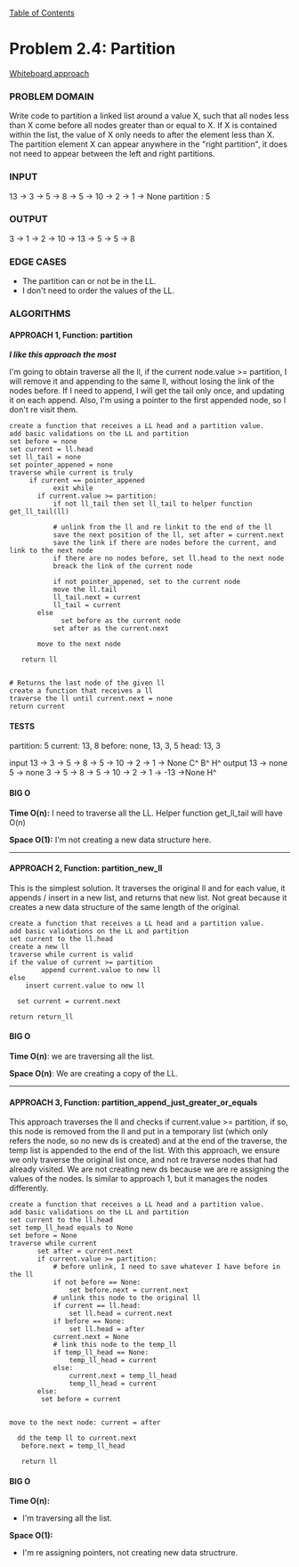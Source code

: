 [Table of Contents](../../README.md)



# Problem 2.4: Partition

[Whiteboard approach](https://docs.google.com/document/d/1CWpWiwpGs_L9CbaFV9s14Td3ViSMUYz7OBzTlDLZpa8/edit?usp=sharing)

### PROBLEM DOMAIN

Write code to partition a linked list around a value X, such that all nodes less than X come before all nodes greater than or equal to X. If X is contained within the list, the value of X only needs to after the element less than X. The partition element X can appear anywhere in the "right partition", it does not need to appear between the left and right partitions.

### INPUT
13 -> 3 -> 5 -> 8 -> 5 -> 10 -> 2 -> 1 -> None
partition : 5

### OUTPUT
3 -> 1 -> 2 -> 10 -> 13 -> 5 -> 5 -> 8

### EDGE CASES
- The partition can or not be in the LL.
- I don't need to order the values of the LL.

### ALGORITHMS

#### APPROACH 1, Function: partition
**_I like this approach the most_**

I'm going to obtain traverse all the ll, if the current node.value >= partition, I will remove it and appending to the same ll, without losing the link of the nodes before. If I need to append, I will get the tail only once, and updating it on each append. Also, I'm using a pointer to the first appended node, so I don't re visit them.

```
create a function that receives a LL head and a partition value.
add basic validations on the LL and partition
set before = none
set current = ll.head
set ll_tail = none
set pointer_appened = none
traverse while current is truly
     if current == pointer_appened
           exit while
       if current.value >= partition:
           if not ll_tail then set ll_tail to helper function get_ll_tail(ll)

           # unlink from the ll and re linkit to the end of the ll
           save the next position of the ll, set after = current.next
		   save the link if there are nodes before the current, and link to the next node
           if there are no nodes before, set ll.head to the next node
           breack the link of the current node

           if not pointer_appened, set to the current node
		   move the ll.tail
           ll_tail.next = current
           ll_tail = current
       else
	         set before as the current node
		   set after as the current.next

       move to the next node

   return ll


# Returns the last node of the given ll
create a function that receives a ll
traverse the ll until current.next = none
return current
```


#### TESTS
partition: 5
current: 13, 8
before: none, 13, 3, 5
head: 13, 3

input
     13 -> 3 -> 5 -> 8 -> 5 -> 10 -> 2 -> 1 -> None
     	            C^
               B^
          H^
output
13 -> none
5 -> none
3 -> 5 -> 8 -> 5 -> 10 -> 2 -> 1 -> -13 ->None
H^


#### BIG O
**Time O(n):** I need to traverse all the LL. Helper function get_ll_tail will have O(n)

**Space O(1):** I'm not creating a new data structure here.

_______

#### APPROACH 2, Function: partition_new_ll

This is the simplest solution. It traverses the original ll and for each value, it appends / insert in a new list, and returns that new list. Not great because it creates a new data structure of the same length of the original.

```
create a function that receives a LL head and a partition value.
add basic validations on the LL and partition
set current to the ll.head
create a new ll
traverse while current is valid
if the value of current >= partition
		append current.value to new ll
else
 	insert current.value to new ll

  set current = current.next

return return_ll
```
#### BIG O
**Time O(n)**: we are traversing all the list.

**Space O(n)**: We are creating a copy of the LL.

_______

#### APPROACH 3, Function: partition_append_just_greater_or_equals

This approach traverses the ll and checks if current.value >= partition, if so, this node
is removed from the ll and put in a temporary list (which only refers the node, so no new ds is created) and at the end of the traverse, the temp list is appended to the end of the list.
With this approach, we ensure we only traverse the original list once, and not re traverse nodes that had already visited. We are not creating new ds because we are re assigning the values of the nodes. Is similar to approach 1, but it manages the nodes differently.

```
create a function that receives a LL head and a partition value.
add basic validations on the LL and partition
set current to the ll.head
set temp_ll_head equals to None
set before = None
traverse while current
       set after = current.next
       if current.value >= partition:
           # before unlink, I need to save whatever I have before in the ll
           if not before == None:
               set before.next = current.next
           # unlink this node to the original ll
           if current == ll.head:
               set ll.head = current.next
           if before == None:
               set ll.head = after
           current.next = None
           # link this node to the temp_ll
           if temp_ll_head == None:
               temp_ll_head = current
           else:
               current.next = temp_ll_head
               temp_ll_head = current
       else:
		set before = current


move to the next node: current = after

  dd the temp ll to current.next
   before.next = temp_ll_head

   return ll

```

#### BIG O
**Time O(n):**
- I'm traversing all the list.

**Space O(1):**
- I'm re assigning pointers, not creating new data structrure.
